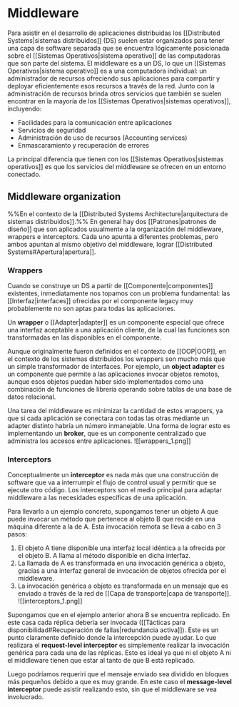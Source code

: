 # Middleware
Para asistir en el desarrollo de aplicaciones distribuidas los [[Distributed Systems|sistemas distribuidos]] (DS) suelen estar organizados para tener una capa de software separada que se encuentra lógicamente posicionada sobre el [[Sistemas Operativos|sistema operativo]] de las computadoras que son parte del sistema.
El middleware es a un DS, lo que un [[Sistemas Operativos|sistema operativo]] es a una computadora individual: un administrador de recursos ofreciendo sus aplicaciones para compartir y deployar eficientemente esos recursos a través de la red. Junto con la administración de recursos brinda otros servicios que también se suelen encontrar en la mayoría de los [[Sistemas Operativos|sistemas operativos]], incluyendo:
- Facilidades para la comunicación entre aplicaciones
- Servicios de seguridad 
- Administración de uso de recursos (Accounting services)
- Enmascaramiento y recuperación de errores

La principal diferencia que tienen con los [[Sistemas Operativos|sistemas operativos]] es que los servicios del middleware se ofrecen en un entorno conectado.

## Middleware organization
%%En el contexto de la [[Distributed Systems Architecture|arquitectura de sistemas distribuidos]].%%
En general hay dos [[Patrones|patrones de diseño]] que son aplicados usualmente a la organización del middleware, wrappers e interceptors. Cada uno apunta a diferentes problemas, pero ambos apuntan al mismo objetivo del middleware, lograr [[Distributed Systems#Apertura|apertura]].

### Wrappers
Cuando se construye un DS a partir de [[Componente|componentes]] existentes, inmediatamente nos topamos con un problema fundamental: las [[Interfaz|interfaces]] ofrecidas por el componente legacy muy probablemente no son aptas para todas las aplicaciones.

Un **wrapper** o [[Adapter|adapter]] es un componente especial que ofrece una interfaz aceptable a una aplicación cliente, de la cual las funciones son transformadas en las disponibles en el componente.

Aunque originalmente fueron definidos en el contexto de [[OOP|OOP]], en el contexto de los sistemas distribuidos los wrappers son mucho más que un simple transformador de interfaces. Por ejemplo, un **object adapter** es un componente que permite a las aplicaciones invocar objetos remotos, aunque esos objetos puedan haber sido implementados como una combinación de funciones de librería operando sobre tablas de una base de datos relacional.

Una tarea del middleware es minimizar la cantidad de estos wrappers, ya que si cada aplicación se conectara con todas las otras mediante un adapter distinto habría un número inmanejable. Una forma de lograr esto es implementando un **broker**, que es un componente centralizado que administra los accesos entre aplicaciones.
![[wrappers_1.png]]

### Interceptors
Conceptualmente un **interceptor** es nada más que una construcción de software que va a interrumpir el flujo de control usual y permitir que se ejecute otro código. Los interceptors son el medio principal para adaptar middleware a las necesidades específicas de una aplicación.

Para llevarlo a un ejemplo concreto, supongamos tener un objeto A que puede invocar un método que pertenece al objeto B que recide en una máquina diferente a la de A. Esta invocación remota se lleva a cabo en 3 pasos:
1. El objeto A tiene disponible una interfaz local idéntica a la ofrecida por el objeto B. A llama al método disponible en dicha interfaz.
2. La llamada de A es transformada en una invocación genérica a objeto, gracias a una interfaz general de invocación de objetos ofrecida por el middleware.
3. La invocación genérica a objeto es transformada en un mensaje que es enviado a través de la red de [[Capa de transporte|capa de transporte]].
![[interceptors_1.png]]

Supongamos que en el ejemplo anterior ahora B se encuentra replicado. En este casa cada réplica debería ser invocada ([[Tácticas para disponibilidad#Recuperación de fallas|redundancia activa]]). Este es un punto claramente definido donde la intercepción puede ayudar. Lo que realizara el **request-level interceptor** es simplemente realizar la invocación genérica para cada una de las réplicas. Esto es ideal ya que ni el objeto A ni el middleware tienen que estar al tanto de que B está replicado.

Luego podríamos requeriri que el mensaje enviado sea dividido en bloques más pequeños debido a que es muy grande. En este caso el **message-level interceptor** puede asistir realizando esto, sin que el middleware se vea involucrado.
